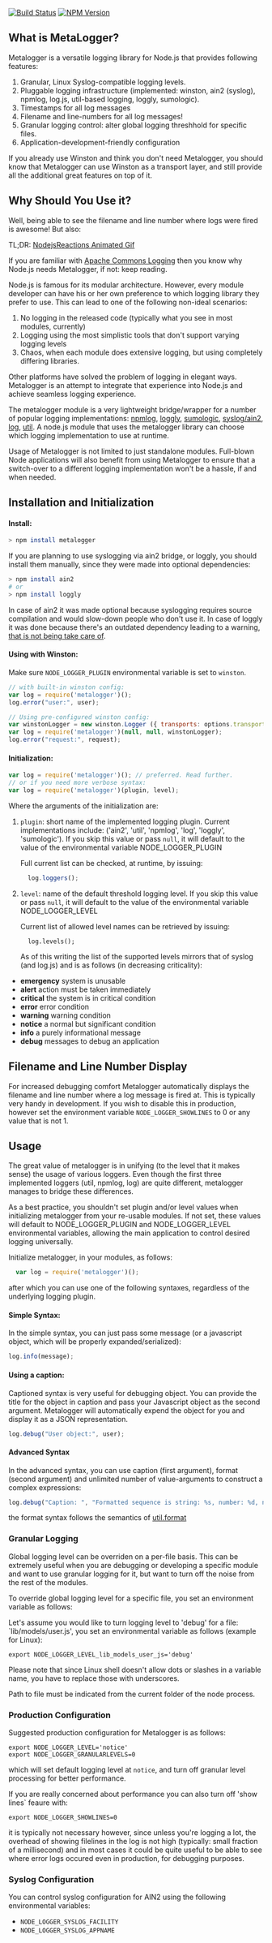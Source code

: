 [![Build Status](https://travis-ci.org/publicmediaplatform/metalogger.svg?branch=master)](https://travis-ci.org/publicmediaplatform/metalogger)
[![NPM Version](https://img.shields.io/npm/v/metalogger.svg)](https://www.npmjs.org/package/metalogger)

## What is MetaLogger?

Metalogger is a versatile logging library for Node.js that provides following features:

1. Granular, Linux Syslog-compatible logging levels.
2. Pluggable logging infrastructure (implemented: winston, ain2 (syslog),
   npmlog, log.js, util-based logging, loggly, sumologic).
3. Timestamps for all log messages
4. Filename and line-numbers for all log messages!
5. Granular logging control: alter global logging threshhold for specific files.
6. Application-development-friendly configuration

If you already use Winston and think you don't need Metalogger, you should
know that Metalogger can use Winston as a transport layer, and still provide
all the additional great features on top of it.

## Why Should You Use it?

Well, being able to see the filename and line number where logs were fired is
awesome! But also:

TL;DR: [NodejsReactions Animated Gif](http://nodejsreactions.tumblr.com/post/56061993138/when-a-dependency-starts-writing-to-stdout)

If you are familiar with [Apache Commons
Logging](http://commons.apache.org/proper/commons-logging/) then you know why
Node.js needs Metalogger, if not: keep reading.

Node.js is famous for its modular architecture. However, every module developer
can have his or her own  preference to which logging library they prefer to use.
This can lead to one of the following non-ideal scenarios:

1. No logging in the released code (typically what you see in most modules, currently)
2. Logging using the most simplistic tools that don't support varying logging levels
3. Chaos, when each module does extensive logging, but using completely differing libraries.

Other platforms have solved the problem of logging in elegant ways. Metalogger
is an attempt to integrate that experience into Node.js and achieve seamless
logging experience.

The metalogger module is a very lightweight bridge/wrapper for a number of
popular logging implementations:
[npmlog](https://github.com/isaacs/npmlog), 
[loggly](https://www.loggly.com/), 
[sumologic](https://www.sumologic.com/), 
[syslog/ain2](https://npmjs.org/package/ain2),
[log](https://github.com/visionmedia/log.js), 
[util](http://nodejs.org/api/util.html). A node.js module that 
uses the metalogger library can choose which logging implementation to use at runtime.

Usage of Metalogger is not limited to just standalone modules. Full-blown Node applications will also benefit from 
using Metalogger to ensure that a switch-over to a different logging implementation won't be a hassle, if and when needed.

## Installation and Initialization

#### Install:

```bash
> npm install metalogger
```

If you are planning to use syslogging via ain2 bridge, or loggly, you should
install them manually, since they were made into optional dependencies:

```bash
> npm install ain2
# or
> npm install loggly
```

In case of ain2 it was made optional because syslogging requires source
compilation and would slow-down people who don't use it. In case of loggly it
was done because there's an outdated dependency leading to a warning, [that is
not being take care of](https://github.com/winstonjs/node-loggly/pull/65).

#### Using with Winston:

Make sure `NODE_LOGGER_PLUGIN` environmental variable is set to `winston`.

```javascript
// with built-in winston config:
var log = require('metalogger')();
log.error("user:", user);

// Using pre-configured winston config:
var winstonLogger = new winston.Logger ({ transports: options.transports });
var log = require('metalogger')(null, null, winstonLogger);
log.error("request:", request);
```

#### Initialization:

```javascript
var log = require('metalogger')(); // preferred. Read further.
// or if you need more verbose syntax:
var log = require('metalogger')(plugin, level);
```

Where the arguments of the initialization are:

1. `plugin`: short name of the implemented logging plugin. Current implementations include:  ('ain2', 'util', 'npmlog', 'log', 'loggly', 'sumologic'). If you
   skip this value or pass `null`, it will default to the value of the environmental variable NODE_LOGGER_PLUGIN

    Full current list can be checked, at runtime, by issuing: 
    
    ```javascript
      log.loggers();
    ```
    
1. `level`: name of the default threshold logging level. If you
   skip this value or pass `null`, it will default to the value of the environmental variable NODE_LOGGER_LEVEL

    Current list of allowed level names can be retrieved by issuing:

    ```
      log.levels();
    ```    
    
    As of this writing the list of the supported levels mirrors that of syslog (and log.js) and is as 
    follows (in decreasing criticality):
    
- __emergency__  system is unusable
- __alert__ action must be taken immediately
- __critical__ the system is in critical condition
- __error__ error condition
- __warning__ warning condition
- __notice__ a normal but significant condition
- __info__ a purely informational message
- __debug__ messages to debug an application

## Filename and Line Number Display

For increased debugging comfort Metalogger automatically displays the filename
and line number where a log message is fired at. This is typically very handy in
development. If you wish to disable this in production, however set the
environment variable `NODE_LOGGER_SHOWLINES` to 0 or any value that is not 1.

## Usage

The great value of metalogger is in unifying (to the level that it makes sense)
the usage of various loggers. Even though the first three implemented loggers
(util, npmlog, log) are quite different, metalogger manages to bridge these
differences.

As a best practice, you shouldn't set plugin and/or level values when
initializing metalogger from your re-usable modules. If not set, these values
will default to NODE_LOGGER_PLUGIN and NODE_LOGGER_LEVEL environmental
variables, allowing the main application to control desired logging universally.

Initialize metalogger, in your modules, as follows:

```javascript
  var log = require('metalogger')();
```

after which you can use one of the following syntaxes, regardless of the
underlying logging plugin.

#### Simple Syntax:

In the simple syntax, you can just pass some message (or a javascript object,
which will be properly expanded/serialized):

```javascript
log.info(message);
```

#### Using a caption:

Captioned syntax is very useful for debugging object. You can provide the title
for the object in caption and pass your Javascript object as the second
argument. Metalogger will automatically expend the object for you and display it
as a JSON representation.

```javascript
log.debug("User object:", user);
```

#### Advanced Syntax

In the advanced syntax, you can use caption (first argument), format (second
argument) and unlimited number of value-arguments to construct a complex
expressions:

```javascript
log.debug("Caption: ", "Formatted sequence is string: %s, number: %d, number2: %d", somestring, somenumber, othernumber);
```

the format syntax follows the semantics of
[util.format](http://nodejs.org/api/util.html#util_util_inspect_object_options)

### Granular Logging

Global logging level can be overriden on a per-file basis. This can be extremely
useful when you are debugging or developing a specific module and want to use
granular logging for it, but want to turn off the noise from the rest of the
modules.

To override global logging level for a specific file, you set an environment
variable as follows:

Let's assume you would like to turn logging level to 'debug' for a file:
`lib/models/user.js', you set an environmental variable as follows (example for
Linux):

```
export NODE_LOGGER_LEVEL_lib_models_user_js='debug'
```

Please note that since Linux shell doesn't allow dots or slashes in a variable
name, you have to replace those with underscores.

Path to file must be indicated from the current folder of the node process.

### Production Configuration

Suggested production configuration for Metalogger is as follows:

```
export NODE_LOGGER_LEVEL='notice'
export NODE_LOGGER_GRANULARLEVELS=0
```

which will set default logging level at `notice`, and turn off granular level
processing for better performance.

If you are really concerned about performance you can also turn off 'show lines`
feaure with:

```
export NODE_LOGGER_SHOWLINES=0
```

it is typically not necessary however, since unless you're logging a lot, the
overhead of showing filelines in the log is not high (typically: small fraction
of a millisecond) and in most cases it could be quite useful to be able to see
where error logs occured even in production, for debugging purposes.

### Syslog Configuration

You can control syslog configuration for AIN2 using the following environmental
variables:

- `NODE_LOGGER_SYSLOG_FACILITY`
- `NODE_LOGGER_SYSLOG_APPNAME`

